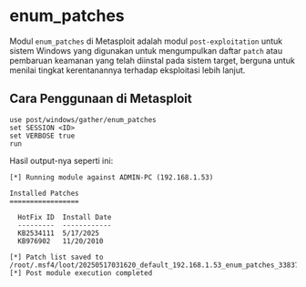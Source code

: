 # enum_patches

Modul `enum_patches` di Metasploit adalah modul `post-exploitation` untuk sistem Windows yang digunakan untuk mengumpulkan daftar `patch` atau pembaruan keamanan yang telah diinstal pada sistem target, berguna untuk menilai tingkat kerentanannya terhadap eksploitasi lebih lanjut.

## Cara Penggunaan di Metasploit

```
use post/windows/gather/enum_patches
set SESSION <ID>
set VERBOSE true
run
```

Hasil output-nya seperti ini:

```
[*] Running module against ADMIN-PC (192.168.1.53)

Installed Patches
=================

  HotFix ID  Install Date
  ---------  ------------
  KB2534111  5/17/2025
  KB976902   11/20/2010

[*] Patch list saved to /root/.msf4/loot/20250517031620_default_192.168.1.53_enum_patches_338376.txt
[*] Post module execution completed
```
